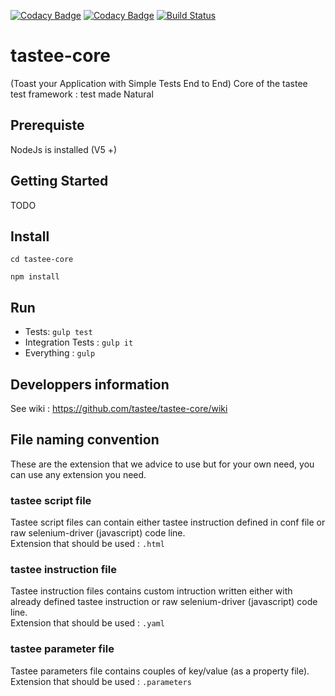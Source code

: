 [![Codacy Badge](https://api.codacy.com/project/badge/Grade/4bb2ab1ad50e438685ed89f47aac65e8)](https://www.codacy.com/app/tastee/tastee-core?utm_source=github.com&amp;utm_medium=referral&amp;utm_content=tastee/tastee-core&amp;utm_campaign=Badge_Grade)
[![Codacy Badge](https://api.codacy.com/project/badge/Coverage/4bb2ab1ad50e438685ed89f47aac65e8)](https://www.codacy.com/app/tastee/tastee-core?utm_source=github.com&amp;utm_medium=referral&amp;utm_content=tastee/tastee-core&amp;utm_campaign=Badge_Coverage)
[![Build Status](https://travis-ci.org/tastee/tastee-core.svg?branch=master)](https://travis-ci.org/tastee/tastee-core)

# tastee-core
(Toast your Application with Simple Tests End to End)
Core of the tastee test framework : test made Natural

## Prerequiste

NodeJs is installed  (V5 +)

## Getting Started
TODO

## Install

`cd tastee-core`

`npm install`

## Run 
* Tests: `gulp test`
* Integration Tests : `gulp it`
* Everything : `gulp`

## Developpers information
See wiki : https://github.com/tastee/tastee-core/wiki

## File naming convention
These are the extension that we advice to use but for your own need, you can use any extension you need.

### tastee script file
Tastee script files can contain either tastee instruction defined in conf file or raw selenium-driver (javascript) code line.  
Extension that should be used : `.html`

### tastee instruction file
Tastee instruction files contains custom intruction written either with already defined tastee instruction or raw selenium-driver (javascript) code line.  
Extension that should be used : `.yaml`

### tastee parameter file
Tastee parameters file contains couples of key/value (as a property file).  
Extension that should be used : `.parameters`
